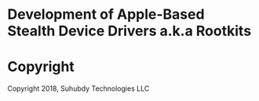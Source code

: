 # Development of Apple-Based Stealth Device Drivers a.k.a Rootkits

# Copyright

Copyright 2018, Suhubdy Technologies LLC
